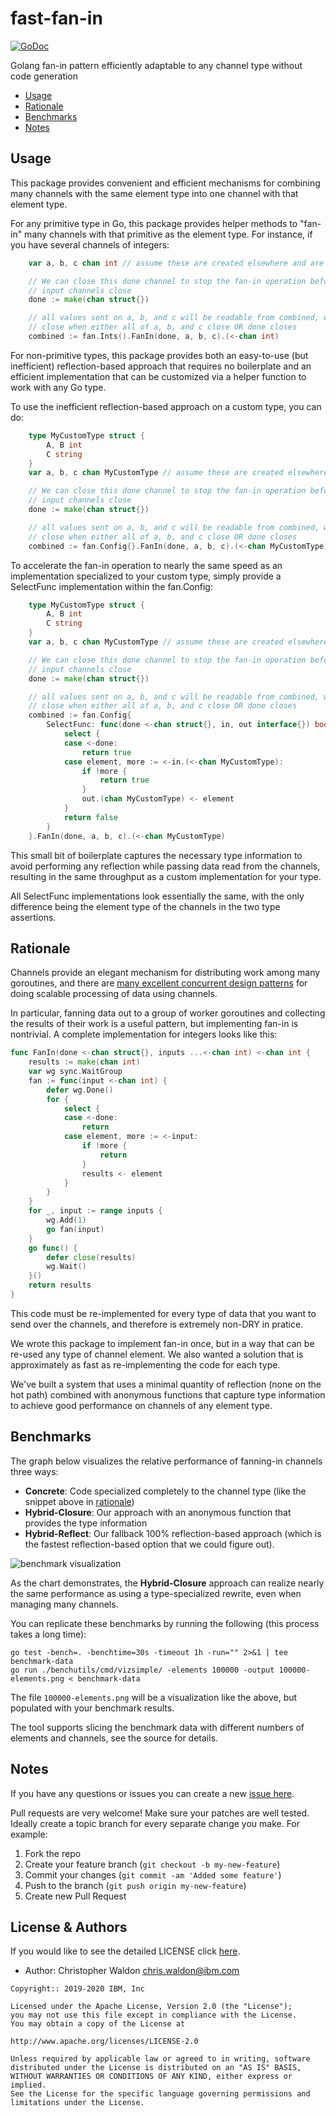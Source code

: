 # fast-fan-in

[![GoDoc](https://godoc.org/github.com/IBM/fast-fan-in?status.svg)](https://godoc.org/github.com/IBM/fast-fan-in)

Golang fan-in pattern efficiently adaptable to any channel type without code generation

- [Usage](#usage)
- [Rationale](#rationale)
- [Benchmarks](#benchmarks)
- [Notes](#notes)

## Usage

This package provides convenient and efficient mechanisms for combining many channels
with the same element type into one channel with that element type.

For any primitive type in Go, this package provides helper methods to "fan-in" many
channels with that primitive as the element type. For instance, if you have several
channels of integers:

```go
    var a, b, c chan int // assume these are created elsewhere and are in use

    // We can close this done channel to stop the fan-in operation before all of the
    // input channels close
    done := make(chan struct{})

    // all values sent on a, b, and c will be readable from combined, which will only
    // close when either all of a, b, and c close OR done closes
    combined := fan.Ints().FanIn(done, a, b, c).(<-chan int)
```

For non-primitive types, this package provides both an easy-to-use (but inefficient)
reflection-based approach that requires no boilerplate and an efficient implementation
that can be customized via a helper function to work with any Go type.

To use the inefficient reflection-based approach on a custom type, you can do:

```go
    type MyCustomType struct {
        A, B int
        C string
    }
    var a, b, c chan MyCustomType // assume these are created elsewhere and are in use

    // We can close this done channel to stop the fan-in operation before all of the
    // input channels close
    done := make(chan struct{})

    // all values sent on a, b, and c will be readable from combined, which will only
    // close when either all of a, b, and c close OR done closes
    combined := fan.Config{}.FanIn(done, a, b, c).(<-chan MyCustomType)
```

To accelerate the fan-in operation to nearly the same speed as an implementation specialized
to your custom type, simply provide a SelectFunc implementation within the fan.Config:

```go
    type MyCustomType struct {
        A, B int
        C string
    }
    var a, b, c chan MyCustomType // assume these are created elsewhere and are in use

    // We can close this done channel to stop the fan-in operation before all of the
    // input channels close
    done := make(chan struct{})

    // all values sent on a, b, and c will be readable from combined, which will only
    // close when either all of a, b, and c close OR done closes
    combined := fan.Config{
        SelectFunc: func(done <-chan struct{}, in, out interface{}) bool {
	 		select {
	 		case <-done:
	 			return true
	 		case element, more := <-in.(<-chan MyCustomType):
	 			if !more {
	 				return true
	 			}
	 			out.(chan MyCustomType) <- element
	 		}
	 		return false
	 	}
    }.FanIn(done, a, b, c).(<-chan MyCustomType)
```

This small bit of boilerplate captures the necessary type information to avoid performing
any reflection while passing data read from the channels, resulting in the same throughput
as a custom implementation for your type.

All SelectFunc implementations look essentially the same, with the only difference being
the element type of the channels in the two type assertions.


## Rationale

Channels provide an elegant mechanism for distributing work among many goroutines, and
there are [many excellent concurrent design patterns](https://blog.golang.org/pipelines) for doing scalable processing
of data using channels.

In particular, fanning data out to a group of worker goroutines and collecting the results
of their work is a useful pattern, but implementing fan-in is nontrivial. A complete
implementation for integers looks like this:

```go
func FanIn(done <-chan struct{}, inputs ...<-chan int) <-chan int {
	results := make(chan int)
	var wg sync.WaitGroup
	fan := func(input <-chan int) {
		defer wg.Done()
		for {
			select {
			case <-done:
				return
			case element, more := <-input:
				if !more {
					return
				}
				results <- element
			}
		}
	}
	for _, input := range inputs {
		wg.Add(1)
		go fan(input)
	}
	go func() {
		defer close(results)
		wg.Wait()
	}()
	return results
}
```

This code must be re-implemented for every type of data that you want to send
over the channels, and therefore is extremely non-DRY in pratice.

We wrote this package to implement fan-in once, but in a way that can be re-used
any type of channel element. We also wanted a solution that is approximately as
fast as re-implementing the code for each type.

We've built a system that uses a minimal quantity of reflection (none on the
hot path) combined with anonymous functions that capture type information to achieve
good performance on channels of any element type.

## Benchmarks

The graph below visualizes the relative performance of fanning-in channels three
ways:

- **Concrete**: Code specialized completely to the channel type (like the snippet above in [rationale](#rationale))
- **Hybrid-Closure**: Our approach with an anonymous function that provides the type information
- **Hybrid-Reflect**: Our fallback 100% reflection-based approach (which is the fastest reflection-based option that we could figure out).

![benchmark visualization](https://raw.githubusercontent.com/IBM/fast-fan-in/master/img/benchmarks.png)

As the chart demonstrates, the **Hybrid-Closure** approach can realize nearly the same performance as using a type-specialized rewrite, even when managing many channels.

You can replicate these benchmarks by running the following (this process takes a long time):

```shell
go test -bench=. -benchtime=30s -timeout 1h -run="" 2>&1 | tee benchmark-data
go run ./benchutils/cmd/vizsimple/ -elements 100000 -output 100000-elements.png < benchmark-data
```

The file `100000-elements.png` will be a visualization like the above, but populated with your benchmark results.

The tool supports slicing the benchmark data with different numbers of elements and channels, see the source for details.

## Notes

If you have any questions or issues you can create a new [issue here](https://github.com/ibm/fast-fan-in/issues).

Pull requests are very welcome! Make sure your patches are well tested.
Ideally create a topic branch for every separate change you make. For
example:

1. Fork the repo
2. Create your feature branch (`git checkout -b my-new-feature`)
3. Commit your changes (`git commit -am 'Added some feature'`)
4. Push to the branch (`git push origin my-new-feature`)
5. Create new Pull Request

## License & Authors

If you would like to see the detailed LICENSE click [here](LICENSE).

- Author: Christopher Waldon  <chris.waldon@ibm.com>

```text
Copyright:: 2019-2020 IBM, Inc

Licensed under the Apache License, Version 2.0 (the "License");
you may not use this file except in compliance with the License.
You may obtain a copy of the License at

http://www.apache.org/licenses/LICENSE-2.0

Unless required by applicable law or agreed to in writing, software
distributed under the License is distributed on an "AS IS" BASIS,
WITHOUT WARRANTIES OR CONDITIONS OF ANY KIND, either express or implied.
See the License for the specific language governing permissions and
limitations under the License.
```

